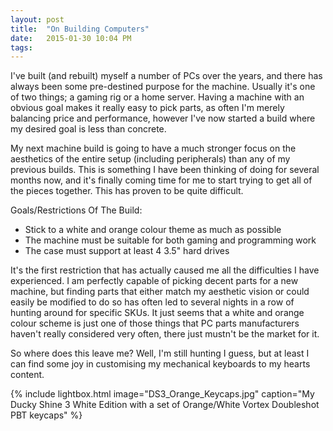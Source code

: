 ```yaml
---
layout: post
title:  "On Building Computers"
date:   2015-01-30 10:04 PM
tags:
---
```


I've built (and rebuilt) myself a number of PCs over the years, and there has always been some pre-destined purpose for
the machine.
Usually it's one of two things; a gaming rig or a home server.
Having a machine with an obvious goal makes it really easy to pick parts, as often I'm merely balancing price and
performance, however I've now started a build where my desired goal is less than concrete.

My next machine build is going to have a much stronger focus on the aesthetics of the entire setup (including
peripherals) than any of my previous builds.
This is something I have been thinking of doing for several months now, and it's finally coming time for me to start
trying to get all of the pieces together.
This has proven to be quite difficult.

Goals/Restrictions Of The Build:

* Stick to a white and orange colour theme as much as possible
* The machine must be suitable for both gaming and programming work
* The case must support at least 4 3.5" hard drives

It's the first restriction that has actually caused me all the difficulties I have experienced.
I am perfectly capable of picking decent parts for a new machine, but finding parts that either match my aesthetic
vision or could easily be modified to do so has often led to several nights in a row of hunting around for specific
SKUs.
It just seems that a white and orange colour scheme is just one of those things that PC parts manufacturers haven't
really considered very often, there just mustn't be the market for it.

So where does this leave me?
Well, I'm still hunting I guess, but at least I can find some joy in customising my mechanical keyboards to my hearts
content.

{% include lightbox.html image="DS3_Orange_Keycaps.jpg" caption="My Ducky Shine 3 White Edition with a set of Orange/White Vortex Doubleshot PBT keycaps" %}